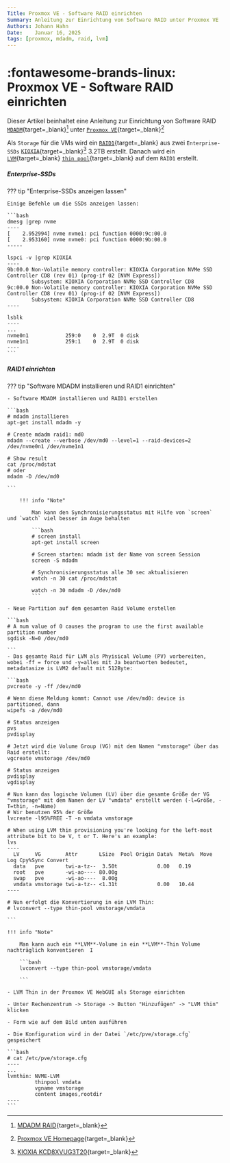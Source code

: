 ```yaml
---
Title: Proxmox VE - Software RAID einrichten
Summary: Anleitung zur Einrichtung von Software RAID unter Proxmox VE
Authors: Johann Hahn
Date:    Januar 16, 2025
tags: [proxmox, mdadm, raid, lvm]
---
```


# :fontawesome-brands-linux: Proxmox VE - Software RAID einrichten

Dieser Artikel beinhaltet eine Anleitung zur Einrichtung von Software RAID [`MDADM`][MDADM]{target=\_blank}[^2] unter [`Proxmox VE`][Proxmox VE]{target=\_blank}[^1]

Als `Storage` für die VMs wird ein [`RAID1`][RAID1]{target=\_blank} aus zwei `Enterprise-SSDs` [`KIOXIA`][KIOXIA]{target=\_blank}[^3] 3.2TB erstellt. Danach wird ein [`LVM`][LVM]{target=\_blank} [`thin pool`][thin pool]{target=\_blank} auf dem `RAID1` erstellt.

##### Enterprise-SSDs

??? tip "Enterprise-SSDs anzeigen lassen"

    Einige Befehle um die SSDs anzeigen lassen:

    ```bash
    dmesg |grep nvme
    ----
    [    2.952994] nvme nvme1: pci function 0000:9c:00.0
    [    2.953160] nvme nvme0: pci function 0000:9b:00.0
    -----

    lspci -v |grep KIOXIA
    ----
    9b:00.0 Non-Volatile memory controller: KIOXIA Corporation NVMe SSD Controller CD8 (rev 01) (prog-if 02 [NVM Express])
            Subsystem: KIOXIA Corporation NVMe SSD Controller CD8
    9c:00.0 Non-Volatile memory controller: KIOXIA Corporation NVMe SSD Controller CD8 (rev 01) (prog-if 02 [NVM Express])
            Subsystem: KIOXIA Corporation NVMe SSD Controller CD8
    ----

    lsblk
    ----
    ...
    nvme0n1            259:0    0  2.9T  0 disk
    nvme1n1            259:1    0  2.9T  0 disk
    ----
    ```
##### RAID1 einrichten
??? tip "Software MDADM installieren und RAID1 einrichten"

    - Software MDADM installieren und RAID1 erstellen

    ```bash
    # mdadm installieren
    apt-get install mdadm -y

    # Create mdadm raid1: md0
    mdadm --create --verbose /dev/md0 --level=1 --raid-devices=2 /dev/nvme0n1 /dev/nvme1n1

    # Show result
    cat /proc/mdstat
    # oder
    mdadm -D /dev/md0

    ```

        !!! info "Note"

            Man kann den Synchronisierungsstatus mit Hilfe von `screen` und `watch` viel besser im Auge behalten

            ```bash
            # screen install
            apt-get install screen

            # Screen starten: mdadm ist der Name von screen Session
            screen -S mdadm
            
            # Synchronisierungsstatus alle 30 sec aktualisieren
            watch -n 30 cat /proc/mdstat

            watch -n 30 mdadm -D /dev/md0
            ```

    - Neue Partition auf dem gesamten Raid Volume erstellen

    ```bash
    # A num value of 0 causes the program to use the first available partition number
    sgdisk -N=0 /dev/md0 
     
    ```
    - Das gesamte Raid für LVM als Phyisical Volume (PV) vorbereiten, wobei -ff = force und -y=alles mit Ja beantworten bedeutet, metadatasize is LVM2 default mit 512Byte:

    ```bash
    pvcreate -y -ff /dev/md0

    # Wenn diese Meldung kommt: Cannot use /dev/md0: device is partitioned, dann 
    wipefs -a /dev/md0

    # Status anzeigen
    pvs
    pvdisplay

    # Jetzt wird die Volume Group (VG) mit dem Namen "vmstorage" über das Raid erstellt:
    vgcreate vmstorage /dev/md0

    # Status anzeigen
    pvdisplay
    vgdisplay

    # Nun kann das logische Volumen (LV) über die gesamte Größe der VG "vmstorage" mit dem Namen der LV "vmdata" erstellt werden (-l=Größe, -T=thin, -n=Name)
    # Wir benutzen 95% der Größe
    lvcreate -l95%FREE -T -n vmdata vmstorage

    # When using LVM thin provisioning you're looking for the left-most attribute bit to be V, t or T. Here's an example:
    lvs
    ----
      LV     VG        Attr       LSize  Pool Origin Data%  Meta%  Move Log Cpy%Sync Convert
      data   pve       twi-a-tz--  3.50t             0.00   0.19
      root   pve       -wi-ao---- 80.00g
      swap   pve       -wi-ao----  8.00g
      vmdata vmstorage twi-a-tz-- <1.31t             0.00   10.44
    ----

    # Nun erfolgt die Konvertierung in ein LVM Thin:
    # lvconvert --type thin-pool vmstorage/vmdata

    ```

    !!! info "Note"

        Man kann auch ein **LVM**-Volume in ein **LVM**-Thin Volume nachträglich konventieren  I

        ```bash
        lvconvert --type thin-pool vmstorage/vmdata

        ```

    - LVM Thin in der Proxmox VE WebGUI als Storage einrichten

    - Unter Rechenzentrum -> Storage -> Button "Hinzufügen" -> "LVM thin" klicken
    
    - Form wie auf dem Bild unten ausführen

    - Die Konfiguration wird in der Datei `/etc/pve/storage.cfg` gespeichert

    ```bash
    # cat /etc/pve/storage.cfg 
    ----
    ...
    lvmthin: NVME-LVM
             thinpool vmdata
             vgname vmstorage
             content images,rootdir
    ----
    ```

[Proxmox VE]: https://de.wikipedia.org/wiki/Proxmox_VE
[MDADM]: https://de.wikipedia.org/wiki/Mdadm
[RAID1]: https://de.wikipedia.org/wiki/RAID#RAID_1:_Mirroring_%E2%80%93_Spiegelung 
[KIOXIA]: https://en.wikipedia.org/wiki/Kioxia
[LVM]: https://de.wikipedia.org/wiki/Logical_Volume_Manager
[thin pool]: https://pve.proxmox.com/wiki/Storage:_LVM_Thin

[^1]: [Proxmox VE Homepage](https://www.proxmox.com/de/){target=\_blank}
[^2]: [MDADM RAID](https://de.wikipedia.org/wiki/Mdadm){target=\_blank}
[^3]: [KIOXIA KCD8XVUG3T20](https://europe.kioxia.com/de-de/business/ssd/data-center-ssd/cd8-v.html){target=\_blank}
